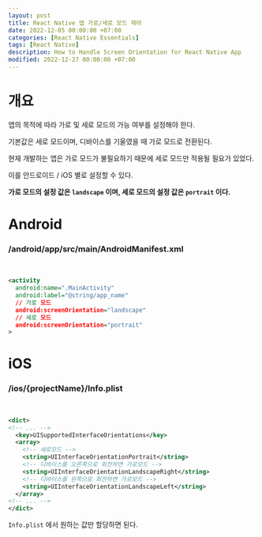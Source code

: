 ```yaml
---
layout: post
title: React Native 앱 가로/세로 모드 제어
date: 2022-12-05 00:00:00 +07:00
categories: [React Native Essentials]
tags: [React Native]
description: How to Handle Screen Orientation for React Native App
modified: 2022-12-27 00:00:00 +07:00
---
```


# 개요

앱의 목적에 따라 가로 및 세로 모드의 가능 여부를 설정해야 한다.

기본값은 세로 모드이며, 디바이스를 기울였을 때 가로 모드로 전환된다.

현재 개발하는 앱은 가로 모드가 불필요하기 때문에 세로 모드만 적용될 필요가 있었다.

이를 안드로이드 / iOS 별로 설정할 수 있다.

**가로 모드의 설정 값은 `landscape` 이며, 세로 모드의 설정 값은 `portrait` 이다.**

# Android

### /android/app/src/main/AndroidManifest.xml

<br>

```xml
<activity
  android:name=".MainActivity"
  android:label="@string/app_name"
  // 가로 모드
  android:screenOrientation="landscape"
  // 세로 모드
  android:screenOrientation="portrait"
>
```

# iOS

### /ios/{projectName}/Info.plist

<br>

```xml
<dict>
<!-- ... -->
  <key>UISupportedInterfaceOrientations</key>
  <array>
    <!-- 세로모드 -->
    <string>UIInterfaceOrientationPortrait</string>
    <!-- 디바이스를 오른쪽으로 회전하면 가로모드 -->
    <string>UIInterfaceOrientationLandscapeRight</string>
    <!-- 디바이스를 왼쪽으로 회전하면 가로모드 -->
    <string>UIInterfaceOrientationLandscapeLeft</string>
  </array>
<!-- ... -->
</dict>
```

`Info.plist` 에서 원하는 값만 할당하면 된다.
